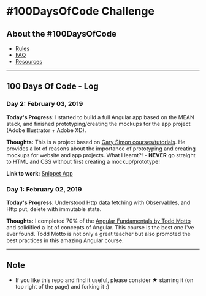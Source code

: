 # #100DaysOfCode Challenge

## About the #100DaysOfCode 

* [Rules](rules.md)
* [FAQ](FAQ.md)
* [Resources](resources.md)

---

## 100 Days Of Code - Log

### Day 2: February 03, 2019

**Today's Progress**: I started to build a full Angular app based on the MEAN stack, and finished prototyping/creating the mockups for the app project (Adobe Illustrator + Adobe XD).

**Thoughts:** This is a project based on [Gary Simon courses/tutorials](http://www.garysimon.com). He provides a lot of reasons about the importance of prototyping and creating mockups for website and app projects. What I learnt?! - **NEVER** go straight to HTML and CSS without first creating a mockup/prototype!

**Link to work:** [Snippet App](https://github.com/carlosfab/snippet-app.git)


### Day 1: February 02, 2019

**Today's Progress**: Understood Http data fetching with Observables, and Http put, delete with immutable state.

**Thoughts:** I completed 70% of the [Angular Fundamentals by Todd Motto](https://ultimatecourses.com/angular) and solidified a lot of concepts of Angular. This course is the best one I've ever found. Todd Motto is not only a great teacher but also promoted the best practices in this amazing Angular course.

--- 

## Note

* If you like this repo and find it useful, please consider &#9733; starring it (on top right of the page) and forking it :)
